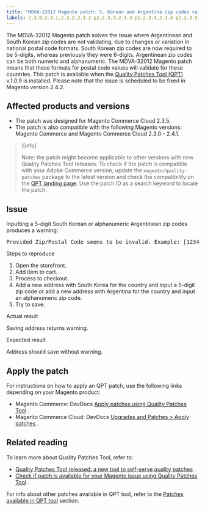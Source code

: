 ```yaml
---
title: "MDVA-32012 Magento patch: S. Korean and Argentina zip codes validation"
labels: 2.3.0,2.3.1,2.3.2,2.3.2-p2,2.3.3,2.3.3-p1,2.3.4,2.3.4-p2,2.3.5,2.3.5-p1,2.3.5-p2,2.3.6,2.4.0,2.4.0-p1,2.4.1,Argentina,Korea,QPT 1.0.9,QPT patches,Magento Commerce,Magento Commerce Cloud,address,support tools,zip/postal code seems to be invalid
---
```


The MDVA-32012 Magento patch solves the issue where Argentinean and South Korean zip codes are not validating, due to changes or variation in national postal code formats. South Korean zip codes are now required to be 5-digits, whereas previously they were 6-digits. Argentinean zip codes can be both numeric and alphanumeric. The MDVA-32012 Magento patch means that these formats for postal code values will validate for these countries. This patch is available when the [Quality Patches Tool (QPT)](https://support.magento.com/hc/en-us/articles/360047139492) v.1.0.9 is installed. Please note that the issue is scheduled to be fixed in Magento version 2.4.2.

## Affected products and versions

* The patch was designed for Magento Commerce Cloud 2.3.5.
* The patch is also compatible with the following Magento versions: Magento Commerce and Magento Commerce Cloud 2.3.0 - 2.4.1.

>![info]
>
>Note: the patch might become applicable to other versions with new Quality Patches Tool releases. To check if the patch is compatible with your Adobe Commerce version, update the `magento/quality-patches` package to the latest version and check the compatibility on the [QPT landing page](https://devdocs.magento.com/quality-patches/tool.html#patch-grid). Use the patch ID as a search keyword to locate the patch.

## Issue

Inputting a 5-digit South Korean or alphanumeric Argentinean zip codes produces a warning:

<pre>Provided Zip/Postal Code seems to be invalid. Example: [1234 (<em>if inputted</em> <em>an</em> <em>alphanumeric Argentinean address</em>)]<em>or</em>[123-456 (<em>if inputted a</em> <em>5-digit South Korean address)</em>]. If you believe it is the right one you can ignore this notice.</pre>

 <span class="wysiwyg-underline">Steps to reproduce</span>

1. Open the storefront.
1. Add item to cart.
1. Process to checkout.
1. Add a new address with South Korea for the country and input a 5-digit zip code or add a new address with Argentina for the country and input an alphanumeric zip code.
1. Try to save.

 <span class="wysiwyg-underline">Actual result</span>

Saving address returns warning.

 <span class="wysiwyg-underline">Expected result</span>

Address should save without warning.

## Apply the patch

For instructions on how to apply an QPT patch, use the following links depending on your Magento product:

* Magento Commerce: DevDocs [Apply patches using Quality Patches Tool](https://devdocs.magento.com/guides/v2.4/comp-mgr/patching/mqp.html) .
* Magento Commerce Cloud: DevDocs [Upgrades and Patches > Apply patches](https://devdocs.magento.com/cloud/project/project-patch.html) .

## Related reading

To learn more about Quality Patches Tool, refer to:

* [Quality Patches Tool released: a new tool to self-serve quality patches](https://support.magento.com/hc/en-us/articles/360047139492) .
* [Check if patch is available for your Magento issue using Quality Patches Tool](https://support.magento.com/hc/en-us/articles/360047125252) .

For info about other patches available in QPT tool, refer to the [Patches available in QPT tool](https://support.magento.com/hc/en-us/sections/360010506631-Patches-available-in-QPT-tool-) section.
